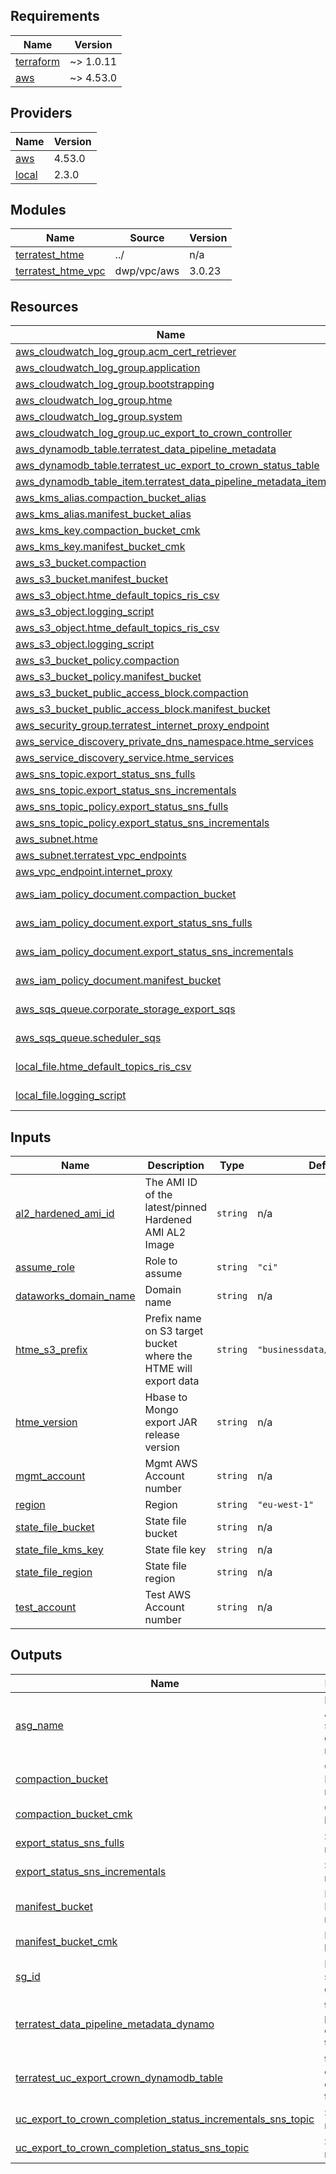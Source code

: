 <!-- BEGIN_TF_DOCS -->
## Requirements

| Name | Version |
|------|---------|
| <a name="requirement_terraform"></a> [terraform](#requirement\_terraform) | ~> 1.0.11 |
| <a name="requirement_aws"></a> [aws](#requirement\_aws) | ~> 4.53.0 |

## Providers

| Name | Version |
|------|---------|
| <a name="provider_aws"></a> [aws](#provider\_aws) | 4.53.0 |
| <a name="provider_local"></a> [local](#provider\_local) | 2.3.0 |

## Modules

| Name | Source | Version |
|------|--------|---------|
| <a name="module_terratest_htme"></a> [terratest\_htme](#module\_terratest\_htme) | ../ | n/a |
| <a name="module_terratest_htme_vpc"></a> [terratest\_htme\_vpc](#module\_terratest\_htme\_vpc) | dwp/vpc/aws | 3.0.23 |

## Resources

| Name | Type |
|------|------|
| [aws_cloudwatch_log_group.acm_cert_retriever](https://registry.terraform.io/providers/hashicorp/aws/latest/docs/resources/cloudwatch_log_group) | resource |
| [aws_cloudwatch_log_group.application](https://registry.terraform.io/providers/hashicorp/aws/latest/docs/resources/cloudwatch_log_group) | resource |
| [aws_cloudwatch_log_group.bootstrapping](https://registry.terraform.io/providers/hashicorp/aws/latest/docs/resources/cloudwatch_log_group) | resource |
| [aws_cloudwatch_log_group.htme](https://registry.terraform.io/providers/hashicorp/aws/latest/docs/resources/cloudwatch_log_group) | resource |
| [aws_cloudwatch_log_group.system](https://registry.terraform.io/providers/hashicorp/aws/latest/docs/resources/cloudwatch_log_group) | resource |
| [aws_cloudwatch_log_group.uc_export_to_crown_controller](https://registry.terraform.io/providers/hashicorp/aws/latest/docs/resources/cloudwatch_log_group) | resource |
| [aws_dynamodb_table.terratest_data_pipeline_metadata](https://registry.terraform.io/providers/hashicorp/aws/latest/docs/resources/dynamodb_table) | resource |
| [aws_dynamodb_table.terratest_uc_export_to_crown_status_table](https://registry.terraform.io/providers/hashicorp/aws/latest/docs/resources/dynamodb_table) | resource |
| [aws_dynamodb_table_item.terratest_data_pipeline_metadata_item](https://registry.terraform.io/providers/hashicorp/aws/latest/docs/resources/dynamodb_table_item) | resource |
| [aws_kms_alias.compaction_bucket_alias](https://registry.terraform.io/providers/hashicorp/aws/latest/docs/resources/kms_alias) | resource |
| [aws_kms_alias.manifest_bucket_alias](https://registry.terraform.io/providers/hashicorp/aws/latest/docs/resources/kms_alias) | resource |
| [aws_kms_key.compaction_bucket_cmk](https://registry.terraform.io/providers/hashicorp/aws/latest/docs/resources/kms_key) | resource |
| [aws_kms_key.manifest_bucket_cmk](https://registry.terraform.io/providers/hashicorp/aws/latest/docs/resources/kms_key) | resource |
| [aws_s3_bucket.compaction](https://registry.terraform.io/providers/hashicorp/aws/latest/docs/resources/s3_bucket) | resource |
| [aws_s3_bucket.manifest_bucket](https://registry.terraform.io/providers/hashicorp/aws/latest/docs/resources/s3_bucket) | resource |
| [aws_s3_object.htme_default_topics_ris_csv](https://registry.terraform.io/providers/hashicorp/aws/latest/docs/resources/s3_bucket_object) | resource |
| [aws_s3_object.logging_script](https://registry.terraform.io/providers/hashicorp/aws/latest/docs/resources/s3_bucket_object) | resource |
| [aws_s3_object.htme_default_topics_ris_csv](https://registry.terraform.io/providers/hashicorp/aws/latest/docs/resources/s3_bucket_object) | resource |
| [aws_s3_object.logging_script](https://registry.terraform.io/providers/hashicorp/aws/latest/docs/resources/s3_bucket_object) | resource |
| [aws_s3_bucket_policy.compaction](https://registry.terraform.io/providers/hashicorp/aws/latest/docs/resources/s3_bucket_policy) | resource |
| [aws_s3_bucket_policy.manifest_bucket](https://registry.terraform.io/providers/hashicorp/aws/latest/docs/resources/s3_bucket_policy) | resource |
| [aws_s3_bucket_public_access_block.compaction](https://registry.terraform.io/providers/hashicorp/aws/latest/docs/resources/s3_bucket_public_access_block) | resource |
| [aws_s3_bucket_public_access_block.manifest_bucket](https://registry.terraform.io/providers/hashicorp/aws/latest/docs/resources/s3_bucket_public_access_block) | resource |
| [aws_security_group.terratest_internet_proxy_endpoint](https://registry.terraform.io/providers/hashicorp/aws/latest/docs/resources/security_group) | resource |
| [aws_service_discovery_private_dns_namespace.htme_services](https://registry.terraform.io/providers/hashicorp/aws/latest/docs/resources/service_discovery_private_dns_namespace) | resource |
| [aws_service_discovery_service.htme_services](https://registry.terraform.io/providers/hashicorp/aws/latest/docs/resources/service_discovery_service) | resource |
| [aws_sns_topic.export_status_sns_fulls](https://registry.terraform.io/providers/hashicorp/aws/latest/docs/resources/sns_topic) | resource |
| [aws_sns_topic.export_status_sns_incrementals](https://registry.terraform.io/providers/hashicorp/aws/latest/docs/resources/sns_topic) | resource |
| [aws_sns_topic_policy.export_status_sns_fulls](https://registry.terraform.io/providers/hashicorp/aws/latest/docs/resources/sns_topic_policy) | resource |
| [aws_sns_topic_policy.export_status_sns_incrementals](https://registry.terraform.io/providers/hashicorp/aws/latest/docs/resources/sns_topic_policy) | resource |
| [aws_subnet.htme](https://registry.terraform.io/providers/hashicorp/aws/latest/docs/resources/subnet) | resource |
| [aws_subnet.terratest_vpc_endpoints](https://registry.terraform.io/providers/hashicorp/aws/latest/docs/resources/subnet) | resource |
| [aws_vpc_endpoint.internet_proxy](https://registry.terraform.io/providers/hashicorp/aws/latest/docs/resources/vpc_endpoint) | resource |
| [aws_iam_policy_document.compaction_bucket](https://registry.terraform.io/providers/hashicorp/aws/latest/docs/data-sources/iam_policy_document) | data source |
| [aws_iam_policy_document.export_status_sns_fulls](https://registry.terraform.io/providers/hashicorp/aws/latest/docs/data-sources/iam_policy_document) | data source |
| [aws_iam_policy_document.export_status_sns_incrementals](https://registry.terraform.io/providers/hashicorp/aws/latest/docs/data-sources/iam_policy_document) | data source |
| [aws_iam_policy_document.manifest_bucket](https://registry.terraform.io/providers/hashicorp/aws/latest/docs/data-sources/iam_policy_document) | data source |
| [aws_sqs_queue.corporate_storage_export_sqs](https://registry.terraform.io/providers/hashicorp/aws/latest/docs/data-sources/sqs_queue) | data source |
| [aws_sqs_queue.scheduler_sqs](https://registry.terraform.io/providers/hashicorp/aws/latest/docs/data-sources/sqs_queue) | data source |
| [local_file.htme_default_topics_ris_csv](https://registry.terraform.io/providers/hashicorp/local/latest/docs/data-sources/file) | data source |
| [local_file.logging_script](https://registry.terraform.io/providers/hashicorp/local/latest/docs/data-sources/file) | data source |

## Inputs

| Name | Description | Type | Default | Required |
|------|-------------|------|---------|:--------:|
| <a name="input_al2_hardened_ami_id"></a> [al2\_hardened\_ami\_id](#input\_al2\_hardened\_ami\_id) | The AMI ID of the latest/pinned Hardened AMI AL2 Image | `string` | n/a | yes |
| <a name="input_assume_role"></a> [assume\_role](#input\_assume\_role) | Role to assume | `string` | `"ci"` | no |
| <a name="input_dataworks_domain_name"></a> [dataworks\_domain\_name](#input\_dataworks\_domain\_name) | Domain name | `string` | n/a | yes |
| <a name="input_htme_s3_prefix"></a> [htme\_s3\_prefix](#input\_htme\_s3\_prefix) | Prefix name on S3 target bucket where the HTME will export data | `string` | `"businessdata/mongo/ucdata"` | no |
| <a name="input_htme_version"></a> [htme\_version](#input\_htme\_version) | Hbase to Mongo export JAR release version | `string` | n/a | yes |
| <a name="input_mgmt_account"></a> [mgmt\_account](#input\_mgmt\_account) | Mgmt AWS Account number | `string` | n/a | yes |
| <a name="input_region"></a> [region](#input\_region) | Region | `string` | `"eu-west-1"` | no |
| <a name="input_state_file_bucket"></a> [state\_file\_bucket](#input\_state\_file\_bucket) | State file bucket | `string` | n/a | yes |
| <a name="input_state_file_kms_key"></a> [state\_file\_kms\_key](#input\_state\_file\_kms\_key) | State file key | `string` | n/a | yes |
| <a name="input_state_file_region"></a> [state\_file\_region](#input\_state\_file\_region) | State file region | `string` | n/a | yes |
| <a name="input_test_account"></a> [test\_account](#input\_test\_account) | Test AWS Account number | `string` | n/a | yes |

## Outputs

| Name | Description |
|------|-------------|
| <a name="output_asg_name"></a> [asg\_name](#output\_asg\_name) | HTME Auto-scaling group name. |
| <a name="output_compaction_bucket"></a> [compaction\_bucket](#output\_compaction\_bucket) | Compaction Bucket maps |
| <a name="output_compaction_bucket_cmk"></a> [compaction\_bucket\_cmk](#output\_compaction\_bucket\_cmk) | Compaction key maps |
| <a name="output_export_status_sns_fulls"></a> [export\_status\_sns\_fulls](#output\_export\_status\_sns\_fulls) | SNS Topic maps |
| <a name="output_export_status_sns_incrementals"></a> [export\_status\_sns\_incrementals](#output\_export\_status\_sns\_incrementals) | SNS Topic maps |
| <a name="output_manifest_bucket"></a> [manifest\_bucket](#output\_manifest\_bucket) | Manifest Bucket maps |
| <a name="output_manifest_bucket_cmk"></a> [manifest\_bucket\_cmk](#output\_manifest\_bucket\_cmk) | Manifest key maps |
| <a name="output_sg_id"></a> [sg\_id](#output\_sg\_id) | HTME security group ID. |
| <a name="output_terratest_data_pipeline_metadata_dynamo"></a> [terratest\_data\_pipeline\_metadata\_dynamo](#output\_terratest\_data\_pipeline\_metadata\_dynamo) | terratest pipeline dynamo table |
| <a name="output_terratest_uc_export_crown_dynamodb_table"></a> [terratest\_uc\_export\_crown\_dynamodb\_table](#output\_terratest\_uc\_export\_crown\_dynamodb\_table) | terratest export dynamo table |
| <a name="output_uc_export_to_crown_completion_status_incrementals_sns_topic"></a> [uc\_export\_to\_crown\_completion\_status\_incrementals\_sns\_topic](#output\_uc\_export\_to\_crown\_completion\_status\_incrementals\_sns\_topic) | SNS Topic maps |
| <a name="output_uc_export_to_crown_completion_status_sns_topic"></a> [uc\_export\_to\_crown\_completion\_status\_sns\_topic](#output\_uc\_export\_to\_crown\_completion\_status\_sns\_topic) | SNS Topic maps |
<!-- END_TF_DOCS -->
